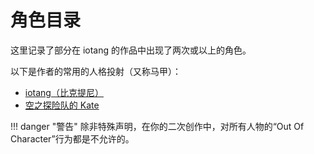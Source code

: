 # 角色目录

这里记录了部分在 iotang 的作品中出现了两次或以上的角色。

以下是作者的常用的人格投射（又称马甲）：

- [iotang（比克提尼）](iotang（比克提尼）.md)
- [空之探险队的 Kate](Kate_da_EoS.md)

!!! danger "警告"
	除非特殊声明，在你的二次创作中，对所有人物的“Out Of Character”行为都是不允许的。